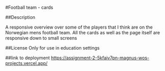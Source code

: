 #Football team - cards

##Description

A responsive overview over some of the players that I think are on the Norwegian mens football team.
All the cards as well as the page itself are responsive down to small screens

##License
Only for use in education settings

##link to deployment
https://assignment-2-5kfaiv7pn-magnus-wos-projects.vercel.app/
